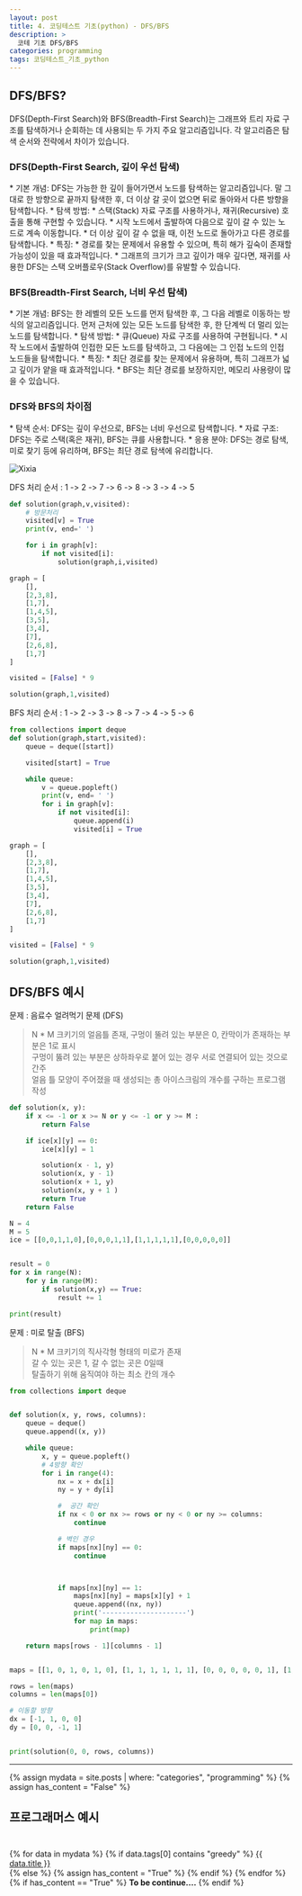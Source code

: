 ```yaml
---
layout: post
title: 4. 코딩테스트 기초(python) - DFS/BFS
description: >
  코테 기초 DFS/BFS
categories: programming
tags: 코딩테스트_기초_python
---
```


<h2>
    <span class = "jjw_h2_style"> DFS/BFS? </span>
</h2>

DFS(Depth-First Search)와 BFS(Breadth-First Search)는 그래프와 트리 자료 구조를 탐색하거나 순회하는 데 사용되는 두 가지 주요 알고리즘입니다. 각 알고리즘은 탐색 순서와 전략에서 차이가 있습니다.

<h3>DFS(Depth-First Search, 깊이 우선 탐색)</h3>
* 기본 개념: DFS는 가능한 한 깊이 들어가면서 노드를 탐색하는 알고리즘입니다. 말 그대로 한 방향으로 끝까지 탐색한 후, 더 이상 갈 곳이 없으면 뒤로 돌아와서 다른 방향을 탐색합니다.
* 탐색 방법:
  * 스택(Stack) 자료 구조를 사용하거나, 재귀(Recursive) 호출을 통해 구현할 수 있습니다.
  * 시작 노드에서 출발하여 다음으로 깊이 갈 수 있는 노드로 계속 이동합니다.
  * 더 이상 깊이 갈 수 없을 때, 이전 노드로 돌아가고 다른 경로를 탐색합니다.
* 특징:
  * 경로를 찾는 문제에서 유용할 수 있으며, 특히 해가 깊숙이 존재할 가능성이 있을 때 효과적입니다.
  * 그래프의 크기가 크고 깊이가 매우 깊다면, 재귀를 사용한 DFS는 스택 오버플로우(Stack Overflow)를 유발할 수 있습니다.

<h3> BFS(Breadth-First Search, 너비 우선 탐색)</h3>
* 기본 개념: BFS는 한 레벨의 모든 노드를 먼저 탐색한 후, 그 다음 레벨로 이동하는 방식의 알고리즘입니다. 먼저 근처에 있는 모든 노드를 탐색한 후, 한 단계씩 더 멀리 있는 노드를 탐색합니다.
* 탐색 방법:
    * 큐(Queue) 자료 구조를 사용하여 구현됩니다.
    * 시작 노드에서 출발하여 인접한 모든 노드를 탐색하고, 그 다음에는 그 인접 노드의 인접 노드들을 탐색합니다.
* 특징:
    * 최단 경로를 찾는 문제에서 유용하며, 특히 그래프가 넓고 깊이가 얕을 때 효과적입니다.
    * BFS는 최단 경로를 보장하지만, 메모리 사용량이 많을 수 있습니다.

<h3>DFS와 BFS의 차이점</h3>
* 탐색 순서: DFS는 깊이 우선으로, BFS는 너비 우선으로 탐색합니다.
* 자료 구조: DFS는 주로 스택(혹은 재귀), BFS는 큐를 사용합니다.
* 응용 분야: DFS는 경로 탐색, 미로 찾기 등에 유리하며, BFS는 최단 경로 탐색에 유리합니다.

![Xixia](/assets/images/programming/20240827dfs1.png)

DFS 처리 순서 : 1 -> 2 -> 7 -> 6 -> 8 -> 3 -> 4 -> 5
~~~python
def solution(graph,v,visited):
    # 방문처리
    visited[v] = True
    print(v, end=' ')

    for i in graph[v]:
        if not visited[i]:
            solution(graph,i,visited)

graph = [
    [],
    [2,3,8],
    [1,7],
    [1,4,5],
    [3,5],
    [3,4],
    [7],
    [2,6,8],
    [1,7]
]

visited = [False] * 9

solution(graph,1,visited)
~~~

BFS 처리 순서 : 1 -> 2 -> 3 -> 8 -> 7 -> 4 -> 5 -> 6
~~~python
from collections import deque
def solution(graph,start,visited):
    queue = deque([start])

    visited[start] = True

    while queue:
        v = queue.popleft()
        print(v, end= ' ')
        for i in graph[v]:
            if not visited[i]:
                queue.append(i)
                visited[i] = True

graph = [
    [],
    [2,3,8],
    [1,7],
    [1,4,5],
    [3,5],
    [3,4],
    [7],
    [2,6,8],
    [1,7]
]

visited = [False] * 9

solution(graph,1,visited)
~~~


<h2>
    <span class = "jjw_h2_style"> DFS/BFS  예시 </span>
</h2>

문제 : 음료수 얼려먹기 문제 (DFS)
> N * M 크키기의 얼음틀 존재, 구멍이 뚤려 있는 부분은 0, 칸막이가 존재하는 부분은 1로 표시<br>
> 구멍이 뚫려 있는 부분은 상하좌우로 붙어 있는 경우 서로 연결되어 있는 것으로 간주   <br>
> 얼음 틀 모양이 주어졌을 때 생성되는 총 아이스크림의 개수를 구하는 프로그램 작성 

~~~python
def solution(x, y):
    if x <= -1 or x >= N or y <= -1 or y >= M :
        return False

    if ice[x][y] == 0:
        ice[x][y] = 1

        solution(x - 1, y)
        solution(x, y - 1)
        solution(x + 1, y)
        solution(x, y + 1 )
        return True
    return False

N = 4
M = 5
ice = [[0,0,1,1,0],[0,0,0,1,1],[1,1,1,1,1],[0,0,0,0,0]]


result = 0
for x in range(N):
    for y in range(M):
        if solution(x,y) == True:
            result += 1

print(result)
~~~




문제 : 미로 탈출 (BFS)
> N * M 크키기의 직사각형 형태의 미로가 존재<br>
> 갈 수 있는 곳은 1, 갈 수 없는 곳은 0일때   <br>
> 탈출하기 위해 움직여야 하는 최소 칸의 개수 

~~~python
from collections import deque


def solution(x, y, rows, columns):
    queue = deque()
    queue.append((x, y))

    while queue:
        x, y = queue.popleft()
        # 4방향 확인
        for i in range(4):
            nx = x + dx[i]
            ny = y + dy[i]

            #  공간 확인
            if nx < 0 or nx >= rows or ny < 0 or ny >= columns:
                continue

            # 벽인 경우
            if maps[nx][ny] == 0:
                continue



            if maps[nx][ny] == 1:
                maps[nx][ny] = maps[x][y] + 1
                queue.append((nx, ny))
                print('---------------------')
                for map in maps:
                    print(map)

    return maps[rows - 1][columns - 1]


maps = [[1, 0, 1, 0, 1, 0], [1, 1, 1, 1, 1, 1], [0, 0, 0, 0, 0, 1], [1, 1, 1, 1, 1, 1], [1, 1, 1, 1, 1, 1]]

rows = len(maps)
columns = len(maps[0])

# 이동할 방향
dx = [-1, 1, 0, 0]
dy = [0, 0, -1, 1]


print(solution(0, 0, rows, columns))


~~~


<hr>
<div>
    {% assign mydata = site.posts | where: "categories", "programming" %}
    {% assign has_content = "False" %}
      <h2>
    <span class = "jjw_h2_style"> 프로그래머스 예시 </span> <br><br>
      </h2>
      {% for data in mydata %}
         {% if data.tags[0] contains "greedy" %}
            <a href="{{ site.baseurl}}{{ data.url }}">{{ data.title }}</a> <br>
         {% else %}
            {% assign has_content = "True" %}
      {% endif %}
    {% endfor %}
</div>
<div>
{% if has_content == "True" %}
  <b>To be continue....</b> 
{% endif %}
</div>

















